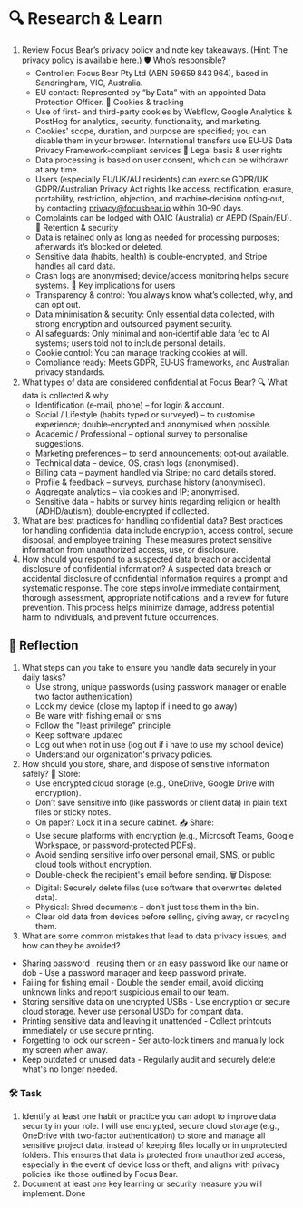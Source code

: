 # 🔍 Research & Learn

1. Review Focus Bear’s privacy policy and note key takeaways. (Hint: The privacy policy is available here.)
🛡️ Who’s responsible?
    - Controller: Focus Bear Pty Ltd (ABN 59 659 843 964), based in Sandringham, VIC, Australia.
    - EU contact: Represented by “by Data” with an appointed Data Protection Officer.
🍪 Cookies & tracking
    - Use of first- and third-party cookies by Webflow, Google Analytics & PostHog for analytics, security, functionality, and marketing.
    - Cookies' scope, duration, and purpose are specified; you can disable them in your browser. International transfers use EU‑US Data Privacy Framework‑compliant services
🤝 Legal basis & user rights
    - Data processing is based on user consent, which can be withdrawn at any time.
    - Users (especially EU/UK/AU residents) can exercise GDPR/UK GDPR/Australian Privacy Act rights like access, rectification, erasure, portability, restriction, objection, and machine‑decision opting‑out, by contacting <privacy@focusbear.io> within 30–90 days.
    - Complaints can be lodged with OAIC (Australia) or AEPD (Spain/EU).
💾 Retention & security
    - Data is retained only as long as needed for processing purposes; afterwards it’s blocked or deleted.
    - Sensitive data (habits, health) is double‑encrypted, and Stripe handles all card data.
    - Crash logs are anonymised; device/access monitoring helps secure systems.
🧠 Key implications for users
    - Transparency & control: You always know what’s collected, why, and can opt out.
    - Data minimisation & security: Only essential data collected, with strong encryption and outsourced payment security.
    - AI safeguards: Only minimal and non‑identifiable data fed to AI systems; users told not to include personal details.
    - Cookie control: You can manage tracking cookies at will.
    - Compliance ready: Meets GDPR, EU‑US frameworks, and Australian privacy standards.
2. What types of data are considered confidential at Focus Bear?
🔍 What data is collected & why
    - Identification (e‑mail, phone) – for login & account.
    - Social / Lifestyle (habits typed or surveyed) – to customise experience; double‑encrypted and anonymised when possible.
    - Academic / Professional – optional survey to personalise suggestions.
    - Marketing preferences – to send announcements; opt‑out available.
    - Technical data – device, OS, crash logs (anonymised).
    - Billing data – payment handled via Stripe; no card details stored.
    - Profile & feedback – surveys, purchase history (anonymised).
    - Aggregate analytics – via cookies and IP; anonymised.
    - Sensitive data – habits or survey hints regarding religion or health (ADHD/autism); double‑encrypted if collected.
3. What are best practices for handling confidential data?
    Best practices for handling confidential data include encryption, access control, secure disposal, and employee training. These measures protect sensitive information from unauthorized access, use, or disclosure.
4. How should you respond to a suspected data breach or accidental disclosure of confidential information?
    A suspected data breach or accidental disclosure of confidential information requires a prompt and systematic response. The core steps involve immediate containment, thorough assessment, appropriate notifications, and a review for future prevention. This process helps minimize damage, address potential harm to individuals, and prevent future occurrences.

## 📝 Reflection

1. What steps can you take to ensure you handle data securely in your daily tasks?
    - Use strong, unique passwords (using passwork manager or enable two factor authentication)
    - Lock my device (close my laptop if i need to go away)
    - Be ware with fishing email or sms
    - Follow the "least privilege" principle
    - Keep software updated
    - Log out when not in use (log out if i have to use my school device)
    - Understand our organization's privacy policies.
2. How should you store, share, and dispose of sensitive information safely?
🔐 Store:
    - Use encrypted cloud storage (e.g., OneDrive, Google Drive with encryption).
    - Don’t save sensitive info (like passwords or client data) in plain text files or sticky notes.
    - On paper? Lock it in a secure cabinet.
📤 Share:
    - Use secure platforms with encryption (e.g., Microsoft Teams, Google Workspace, or password-protected PDFs).
    - Avoid sending sensitive info over personal email, SMS, or public cloud tools without encryption.
    - Double-check the recipient's email before sending.
🗑 Dispose:
    - Digital: Securely delete files (use software that overwrites deleted data).
    - Physical: Shred documents – don’t just toss them in the bin.
    - Clear old data from devices before selling, giving away, or recycling them.
3. What are some common mistakes that lead to data privacy issues, and how can they be avoided?

- Sharing password , reusing them or an easy password like our name or dob - Use a password manager and keep password private.
- Failing for fishing email - Double the sender email, avoid clicking unknown links and report suspicious email to our team.
- Storing sensitive data on unencrypted USBs - Use encryption or secure cloud storage. Never use personal USDb for compant data.
- Printing sensitive data and leaving it unattended - Collect printouts immediately or use secure printing.
- Forgetting to lock our screen - Ser auto-lock timers and manually lock my screen when away.
- Keep outdated or unused data - Regularly audit and securely delete what's no longer needed.

### 🛠️ Task

1. Identify at least one habit or practice you can adopt to improve data security in your role.
    I will use encrypted, secure cloud storage (e.g., OneDrive with two-factor authentication) to store and manage all sensitive project data, instead of keeping files locally or in unprotected folders.
    This ensures that data is protected from unauthorized access, especially in the event of device loss or theft, and aligns with privacy policies like those outlined by Focus Bear.
2. Document at least one key learning or security measure you will implement.
    Done
